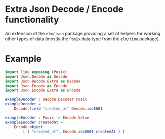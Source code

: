 # Extra Json Decode / Encode functionality

An extension of the `elm/json` package providing a set of helpers for working
other types of data (mostly the `Posix` data type from the `elm/time` package).

# Example

```elm
import Time exposing (Posix)
import Json.Decode as Decode
import Json.Decode.Extra as Decode
import Json.Encode as Encode
import Json.Encode.Extra as Encode

exampleDecoder : Decode.Decoder Posix
exampleDecoder =
    Decode.field "created_at" Deocde.iso8601

exampleEncoder : Posix -> Encode.Value
exampleEncoder createdAt =
    Encode.object
        [ ( "created_at", Encode.iso8601 createdAt ) ]
```
